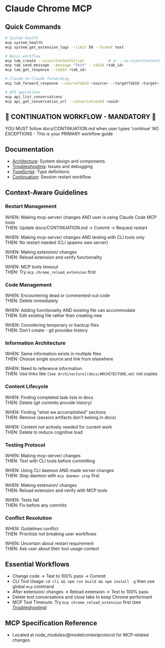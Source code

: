 # Claude Chrome MCP

## Quick Commands
```bash
# System health
mcp system_health
mcp system_get_extension_logs --limit 50 --format text

# Basic workflow
mcp tab_create --injectContentScript           # or --no-injectContentScript
mcp tab_send_message --message "Test" --tabId <tab_id>
mcp tab_get_response --tabId <tab_id>

# Claude-to-Claude forwarding
mcp tab_forward_response --sourceTabId <source> --targetTabId <target>

# API operations
mcp api_list_conversations
mcp api_get_conversation_url --conversationId <uuid>
```

## 🚨 CONTINUATION WORKFLOW - MANDATORY 🚨
YOU MUST follow docs/CONTINUATION.md when user types 'continue'
NO EXCEPTIONS - This is your PRIMARY workflow guide

## Documentation
- [Architecture](docs/ARCHITECTURE.md): System design and components
- [Troubleshooting](docs/TROUBLESHOOTING.md): Issues and debugging
- [TypeScript](docs/TYPESCRIPT.md): Type definitions  
- [Continuation](docs/CONTINUATION.md): Session restart workflow

## Context-Aware Guidelines

### Restart Management
WHEN: Making mcp-server/ changes AND user is using Claude Code MCP tools  
THEN: Update docs/CONTINUATION.md → Commit → Request restart

WHEN: Making mcp-server/ changes AND testing with CLI tools only  
THEN: No restart needed (CLI spawns own server)

WHEN: Making extension/ changes  
THEN: Reload extension and verify functionality

WHEN: MCP tools timeout  
THEN: Try `mcp chrome_reload_extension` first

### Code Management
WHEN: Encountering dead or commented-out code  
THEN: Delete immediately

WHEN: Adding functionality AND existing file can accommodate  
THEN: Edit existing file rather than creating new

WHEN: Considering temporary or backup files  
THEN: Don't create - git provides history

### Information Architecture
WHEN: Same information exists in multiple files  
THEN: Choose single source and link from elsewhere

WHEN: Need to reference information  
THEN: Use links like `[See Architecture](docs/ARCHITECTURE.md)` not copies

### Content Lifecycle
WHEN: Finding completed task lists in docs  
THEN: Delete (git commits provide history)

WHEN: Finding "what we accomplished" sections  
THEN: Remove (session artifacts don't belong in docs)

WHEN: Content not actively needed for current work  
THEN: Delete to reduce cognitive load

### Testing Protocol
WHEN: Making mcp-server/ changes  
THEN: Test with CLI tools before committing

WHEN: Using CLI daemon AND made server changes  
THEN: Stop daemon with `mcp daemon stop` first

WHEN: Making extension/ changes  
THEN: Reload extension and verify with MCP tools

WHEN: Tests fail  
THEN: Fix before any commits

### Conflict Resolution
WHEN: Guidelines conflict  
THEN: Prioritize not breaking user workflows

WHEN: Uncertain about restart requirement  
THEN: Ask user about their tool usage context

## Essential Workflows
- Change code → Test to 100% pass → Commit 
- CLI Tool Usage: `cd cli && npm run build && npm install -g` then use global `mcp` command
- After extension/ changes → Reload extension → Test to 100% pass
- Delete test conversations and close tabs to keep Chrome performant
- MCP Tool Timeouts: Try `mcp chrome_reload_extension` first (see [Troubleshooting](docs/TROUBLESHOOTING.md#mcp-tool-timeout-issues))

## MCP Specification Reference
- Located at node_modules/@modelcontextprotocol for MCP-related changes
